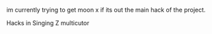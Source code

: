 im currently trying to get moon x if its out the main hack of the project.


<p>Hacks in Singing Z multicutor</p>
